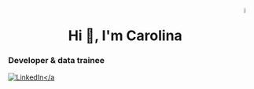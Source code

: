<img width="5%" align="right" alt="Mona cat" src="https://github.githubassets.com/images/mona-loading-default.gif" />
<h1 align="center">Hi 👋, I'm Carolina</h1>
<h3 align="left">Developer & data trainee</h3>

<a href="https://www.linkedin.com/in/altamiranoc/"><img alt="LinkedIn" src="https://img.shields.io/badge/-Nataya_Flores-blue?style=flat-square&logo=Linkedin&logoColor=white&link=https://www.linkedin.com/in/altamiranoc//"></a
